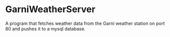 # GarniWeatherServer

A program that fetches weather data from the Garni weather station on port 80 and pushes it to a mysql database.
